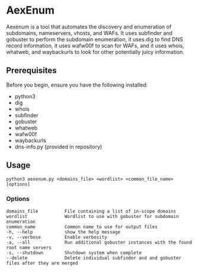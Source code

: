 # AexEnum

Aexenum is a tool that automates the discovery and enumeration of subdomains, nameservers, vhosts, and WAFs. It uses subfinder and gobuster to perform the subdomain enumeration, it uses dig to find DNS record information, it uses wafw00f to scan for WAFs, and it uses whois, whatweb, and waybackurls to look for other potentially juicy information. 

## Prerequisites

Before you begin, ensure you have the following installed:

* python3
* dig
* whois
* subfinder
* gobuster
* whatweb
* wafw00f
* waybackurls
* dns-info.py (provided in repository)

## Usage

    python3 aexenum.py <domains_file> <wordlist> <common_file_name> [options]

### Options
    
    domains_file          File containing a list of in-scope domains
    wordlist              Wordlist to use with gobuster for subdomain enumeration
    common_name           Common name to use for output files
    -h, --help            show the help message
    -v, --verbose         Enable verbosity
    -a, --all             Run additional gobuster instances with the found root name servers
    -s, --shutdown        Shutdown system when complete
    --delete              Delete individual subfinder and and gobuster files after they are merged
